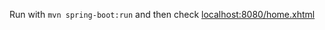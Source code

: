 


Run with `mvn spring-boot:run` and then check [localhost:8080/home.xhtml](localhost:8080/index.xhtml)
